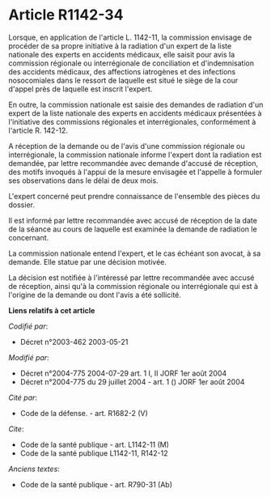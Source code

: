# Article R1142-34

Lorsque, en application de l'article L. 1142-11, la commission envisage de procéder de sa propre initiative à la radiation
d'un expert de la liste nationale des experts en accidents médicaux, elle saisit pour avis la commission régionale ou
interrégionale de conciliation et d'indemnisation des accidents médicaux, des affections iatrogènes et des infections
nosocomiales dans le ressort de laquelle est situé le siège de la cour d'appel près de laquelle est inscrit l'expert.

En outre, la commission nationale est saisie des demandes de radiation d'un expert de la liste nationale des experts en
accidents médicaux présentées à l'initiative des commissions régionales et interrégionales, conformément à l'article R.
142-12.

A réception de la demande ou de l'avis d'une commission régionale ou interrégionale, la commission nationale informe l'expert
dont la radiation est demandée, par lettre recommandée avec demande d'accusé de réception, des motifs invoqués à l'appui de
la mesure envisagée et l'appelle à formuler ses observations dans le délai de deux mois.

L'expert concerné peut prendre connaissance de l'ensemble des pièces du dossier.

Il est informé par lettre recommandée avec accusé de réception de la date de la séance au cours de laquelle est examinée la
demande de radiation le concernant.

La commission nationale entend l'expert, et le cas échéant son avocat, à sa demande. Elle statue par une décision motivée.

La décision est notifiée à l'intéressé par lettre recommandée avec accusé de réception, ainsi qu'à la commission régionale ou
interrégionale qui est à l'origine de la demande ou dont l'avis a été sollicité.

**Liens relatifs à cet article**

_Codifié par_:

  - Décret n°2003-462 2003-05-21

_Modifié par_:

  - Décret n°2004-775 2004-07-29 art. 1 I, II JORF 1er août 2004
  - Décret n°2004-775 du 29 juillet 2004 - art. 1 () JORF 1er août 2004

_Cité par_:

  - Code de la défense. - art. R1682-2 (V)

_Cite_:

  - Code de la santé publique - art. L1142-11 (M)
  - Code de la santé publique L1142-11, R142-12

_Anciens textes_:

  - Code de la santé publique - art. R790-31 (Ab)
